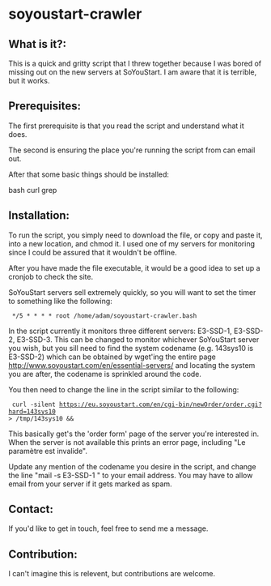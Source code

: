 soyoustart-crawler
==================

What is it?:
------------

This is a quick and gritty script that I threw together because I was bored of missing out on the new servers at SoYouStart. I am aware that it is terrible, but it works.

Prerequisites:
--------------

The first prerequisite is that you read the script and understand what it does.

The second is ensuring the place you're running the script from can email out.

After that some basic things should be installed:

bash
curl
grep

Installation:
-------------

To run the script, you simply need to download the file, or copy and paste it, into a new location, and chmod it. I used one of my servers for monitoring since I could be assured that it wouldn't be offline.

After you have made the file executable, it would be a good idea to set up a cronjob to check the site.

SoYouStart servers sell extremely quickly, so you will want to set the timer to something like the following:

<code> */5 * * * * root /home/adam/soyoustart-crawler.bash </code>

In the script currently it monitors three different servers: E3-SSD-1, E3-SSD-2, E3-SSD-3. This can be changed to monitor whichever SoYouStart server you wish, but you sill need to find the system codename (e.g. 143sys10 is E3-SSD-2) which can be obtained by wget'ing the entire page http://www.soyoustart.com/en/essential-servers/ and locating the system you are after, the codename is sprinkled around the code.

You then need to change the line in the script similar to the following:

<code> curl -silent https://eu.soyoustart.com/en/cgi-bin/newOrder/order.cgi?hard=143sys10 > /tmp/143sys10 && </code>

This basically get's the 'order form' page of the server you're interested in. When the server is not available this prints an error page, including "Le paramètre est invalide".

Update any mention of the codename you desire in the script, and change the line "mail -s E3-SSD-1 <Your Email>" to your email address. You may have to allow email from your server if it gets marked as spam.

Contact:
--------

If you'd like to get in touch, feel free to send me a message.

Contribution:
-------------

I can't imagine this is relevent, but contributions are welcome.
